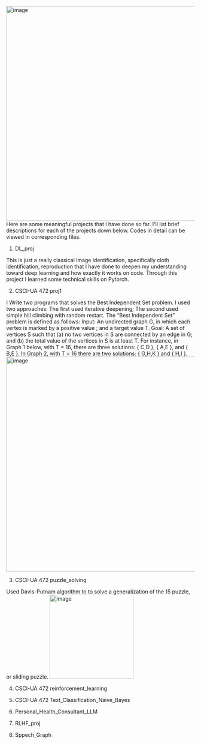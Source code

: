 <img width="573" alt="image" src="https://github.com/user-attachments/assets/cfa653a1-7ca9-444a-a41f-0bd0c562a1a3" />Here are some meaningful projects that I have done so far. I'll list brief descriptions for each of the projects down below. Codes in detail can be viewed in corresponding files.
1. DL_proj

This is just a really classical image identification, specifically cloth identification, reproduction that I have done to deepen my understanding toward deep learning and how exactly it works on code. Through this project I learned some technical skills on Pytorch. 

2. CSCI-UA 472 proj1

I Write two programs that solves the Best Independent Set problem. I used two approaches: The first used iterative deepening; The second used simple hill climbing with random restart.
The “Best Independent Set” problem is defined as follows:
Input: An undirected graph G, in which each vertex is marked by a positive value ;
and a target value T.
Goal: A set of vertices S such that (a) no two vertices in S are connected by an edge
in G; and (b) the total value of the vertices in S is at least T.
For instance, in Graph 1 below, with T = 16, there are three solutions:
{ C,D }, { A,E }, and { B,E }.
In Graph 2, with T = 16 there are two solutions: { G,H,K } and { H,I }.
<img width="573" alt="image" src="https://github.com/user-attachments/assets/1b9db72c-30c5-42f7-804a-784fcdb404da" />

3. CSCI-UA 472 puzzle_solving

Used Davis-Putnam algorithm to to solve a generalization of the 15 puzzle, or sliding puzzle. 
<img width="224" alt="image" src="https://github.com/user-attachments/assets/2a0e8496-b2f6-4e09-9965-d6d15eeabc4a" />

4. CSCI-UA 472 reinforcement_learning



5. CSCI-UA 472 Text_Classification_Naive_Bayes

8. Personal_Health_Consultant_LLM

9. RLHF_proj

10. Sppech_Graph

